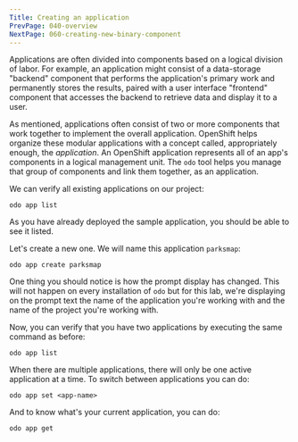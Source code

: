 ```yaml
---
Title: Creating an application
PrevPage: 040-overview
NextPage: 060-creating-new-binary-component
---
```


Applications are often divided into components based on a logical division of labor. For example, an application might consist of a data-storage "backend" component that performs the application's primary work and permanently stores the results, paired with a user interface "frontend" component that accesses the backend to retrieve data and display it to a user.

As mentioned, applications often consist of two or more components that work together to implement the overall application. OpenShift helps organize these modular applications with a concept called, appropriately enough, the *application*. An OpenShift application represents all of an app's components in a logical management unit. The ``odo`` tool helps you manage that group of components and link them together, as an application.

We can verify all existing applications on our project:

```execute-1
odo app list
```

As you have already deployed the sample application, you should be able to see it listed.

Let's create a new one. We will name this application `parksmap`:

```execute-1
odo app create parksmap
```

One thing you should notice is how the prompt display has changed. This will not happen on every installation of ``odo`` but for this lab, we're displaying on the prompt text the name of the application you're working with and the name of the project you're working with.

Now, you can verify that you have two applications by executing the same command as before:

```execute-1
odo app list
```

When there are multiple applications, there will only be one active application at a time. To switch between applications you can do:

```
odo app set <app-name>
```

And to know what's your current application, you can do:

```execute-1
odo app get
```
